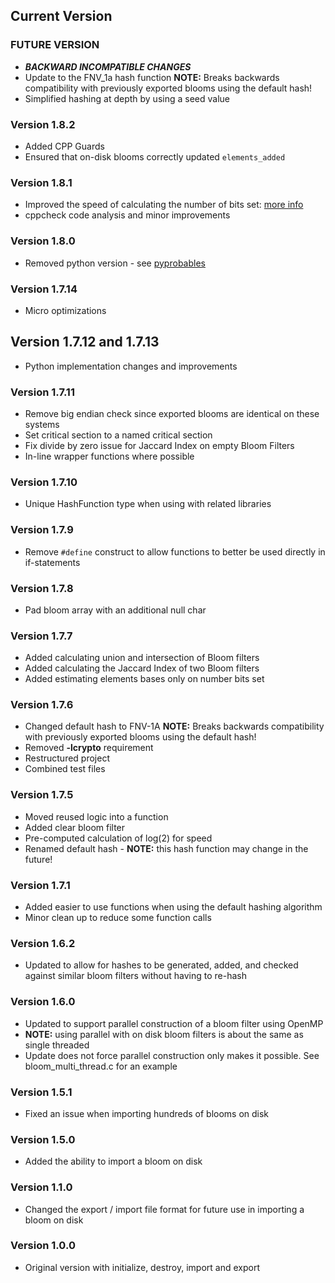 ## Current Version

### FUTURE VERSION
* ***BACKWARD INCOMPATIBLE CHANGES***
 * Update to the FNV_1a hash function **NOTE:** Breaks backwards compatibility with
 previously exported blooms using the default hash!
 * Simplified hashing at depth by using a seed value


### Version 1.8.2
* Added CPP Guards
* Ensured that on-disk blooms correctly updated `elements_added`

### Version 1.8.1
* Improved the speed of calculating the number of bits set: [more info](https://graphics.stanford.edu/~seander/bithacks.html#CountBitsSetTable)
* cppcheck code analysis and minor improvements

### Version 1.8.0
* Removed python version - see [pyprobables](https://github.com/barrust/pyprobables)

### Version 1.7.14
* Micro optimizations

## Version 1.7.12 and 1.7.13
* Python implementation changes and improvements

### Version 1.7.11
* Remove big endian check since exported blooms are identical on these systems
* Set critical section to a named critical section
* Fix divide by zero issue for Jaccard Index on empty Bloom Filters
* In-line wrapper functions where possible

### Version 1.7.10
* Unique HashFunction type when using with related libraries

### Version 1.7.9
* Remove `#define` construct to allow functions to better be used directly in
if-statements

### Version 1.7.8
* Pad bloom array with an additional null char

### Version 1.7.7
* Added calculating union and intersection of Bloom filters
* Added calculating the Jaccard Index of two Bloom filters
* Added estimating elements bases only on number bits set

### Version 1.7.6
* Changed default hash to FNV-1A **NOTE:** Breaks backwards compatibility with
previously exported blooms using the default hash!
* Removed **-lcrypto** requirement
* Restructured project
* Combined test files

### Version 1.7.5
* Moved reused logic into a function
* Added clear bloom filter
* Pre-computed calculation of log(2) for speed
* Renamed default hash - **NOTE:** this hash function may change in the future!

### Version 1.7.1
* Added easier to use functions when using the default hashing algorithm
* Minor clean up to reduce some function calls

### Version 1.6.2
* Updated to allow for hashes to be generated, added, and checked against
similar bloom filters without having to re-hash

### Version 1.6.0
* Updated to support parallel construction of a bloom filter using OpenMP
* **NOTE:** using parallel with on disk bloom filters is about the same as
single threaded
* Update does not force parallel construction only makes it possible. See
bloom_multi_thread.c for an example

### Version 1.5.1
* Fixed an issue when importing hundreds of blooms on disk

### Version 1.5.0
* Added the ability to import a bloom on disk

### Version 1.1.0
* Changed the export / import file format for future use in importing a bloom
on disk

### Version 1.0.0
* Original version with initialize, destroy, import and export
